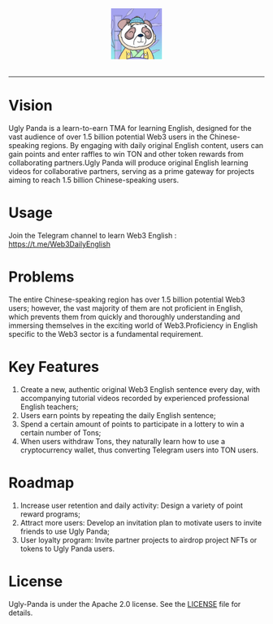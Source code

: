 <div align="center">

<a href='https://t.me/Web3DailyEnglish'>
<img src="docs/ugly-logo.jpg" height=100></img>
</a>
<br></br>

</div>

---

# Vision
Ugly Panda is a learn-to-earn TMA for learning English, designed for the vast audience of over 1.5 billion potential Web3 users in the Chinese-speaking regions. By engaging with daily original English content, users can gain points and enter raffles to win TON and other token rewards from collaborating partners.Ugly Panda will produce original English learning videos for collaborative partners, serving as a prime gateway for projects aiming to reach 1.5 billion Chinese-speaking users.

# Usage

Join the Telegram channel to learn Web3 English : https://t.me/Web3DailyEnglish

# Problems
The entire Chinese-speaking region has over 1.5 billion potential Web3 users; however, the vast majority of them are not proficient in English, which prevents them from quickly and thoroughly understanding and immersing themselves in the exciting world of Web3.Proficiency in English specific to the Web3 sector is a fundamental requirement.

# Key Features
1. Create a new, authentic original Web3 English sentence every day, with accompanying tutorial videos recorded by experienced professional English teachers;
2. Users earn points by repeating the daily English sentence;
3. Spend a certain amount of points to participate in a lottery to win a certain number of Tons;
4. When users withdraw Tons, they naturally learn how to use a cryptocurrency wallet, thus converting Telegram users into TON users.

# Roadmap
1. Increase user retention and daily activity: Design a variety of point reward programs;
2. Attract more users: Develop an invitation plan to motivate users to invite friends to use Ugly Panda;
3. User loyalty program: Invite partner projects to airdrop project NFTs or tokens to Ugly Panda users.

# License
Ugly-Panda is under the Apache 2.0 license. See the [LICENSE](./LICENSE) file for details.
